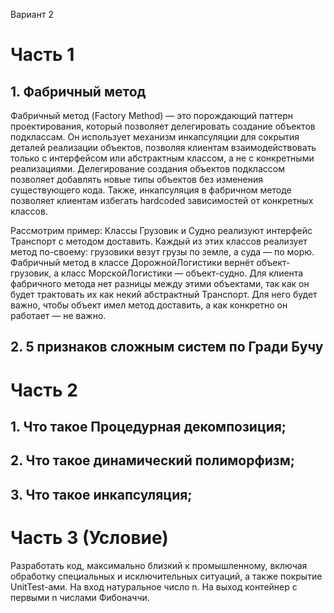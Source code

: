 Вариант 2
# Часть 1

## 1. Фабричный метод
  Фабричный метод (Factory Method) — это порождающий паттерн проектирования, который позволяет делегировать создание объектов подклассам. Он использует механизм инкапсуляции для сокрытия деталей реализации объектов, позволяя клиентам взаимодействовать только с интерфейсом или абстрактным классом, а не с конкретными реализациями.
  Делегирование создания объектов подклассом позволяет добавлять новые типы объектов без изменения существующего кода. Также, инкапсуляция в фабричном методе позволяет клиентам избегать hardcoded зависимостей от конкретных классов.

Рассмотрим пример:
  Классы Грузовик и Судно реализуют интерфейс Транспорт с методом доставить. Каждый из этих классов реализует метод по-своему: грузовики везут грузы по земле, а суда — по морю. Фабричный метод в классе ДорожнойЛогистики вернёт объект-грузовик, а класс МорскойЛогистики — объект-судно.
  Для клиента фабричного метода нет разницы между этими объектами, так как он будет трактовать их как некий абстрактный Транспорт. Для него будет важно, чтобы объект имел метод доставить, а как конкретно он работает — не важно.
## 2. 5 признаков сложным систем по Гради Бучу


# Часть 2

## 1. Что такое Процедурная декомпозиция;
## 2. Что такое динамический полиморфизм;
## 3. Что такое инкапсуляция;

# Часть 3 (Условие)
Разработать код, максимально близкий к промышленному, включая обработку специальных и исключительных ситуаций, а также покрытие UnitTest-ами.
На вход натуральное число n. На выход контейнер с первыми n числами Фибоначчи.
